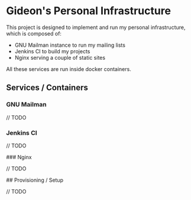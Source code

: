# Gideon's Personal Infrastructure

This project is designed to implement and run my personal infrastructure, which
is composed of:

* GNU Mailman instance to run my mailing lists
* Jenkins CI to build my projects
* Nginx serving a couple of static sites

All these services are run inside docker containers.

## Services / Containers

### GNU Mailman

// TODO

### Jenkins CI

// TODO

### Nginx

// TODO

## Provisioning / Setup

// TODO

